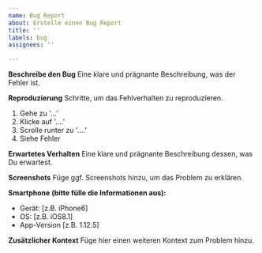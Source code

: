 ```yaml
---
name: Bug Report
about: Erstelle einen Bug Report
title: ''
labels: bug
assignees: ''

---
```


**Beschreibe den Bug**
Eine klare und prägnante Beschreibung, was der Fehler ist.

**Reproduzierung**
Schritte, um das Fehlverhalten zu reproduzieren.
1. Gehe zu '...'
2. Klicke auf '....'
3. Scrolle runter zu '....'
4. Siehe Fehler

**Erwartetes Verhalten**
Eine klare und prägnante Beschreibung dessen, was Du erwartest.

**Screenshots**
Füge ggf. Screenshots hinzu, um das Problem zu erklären.

**Smartphone (bitte fülle die Informationen aus):**
 - Gerät: [z.B. iPhone6]
 - OS: [z.B. iOS8.1]
 - App-Version [z.B. 1.12.5]

**Zusätzlicher Kontext**
Füge hier einen weiteren Kontext zum Problem hinzu.
